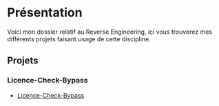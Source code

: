 # Présentation
Voici mon dossier relatif au Reverse Engineering, ici vous trouverez mes différents projets faisant usage de cette discipline.

## Projets
### Licence-Check-Bypass
* [Licence-Check-Bypass](https://github.com/d8qZDq6sd45/Trystan-Cabut-Portfolio/tree/eadc483d986510453fa549f5a6aa657103fc4527/Reverse%20Engineering/License-Check-Bypass)
